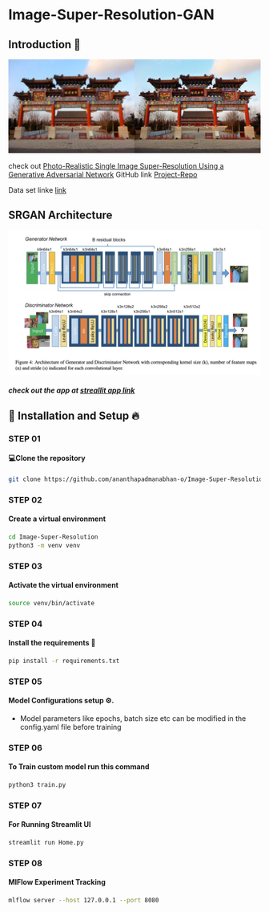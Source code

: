 # Image-Super-Resolution-GAN


## Introduction 🚨





![Alt text](assets/srgan_cover.png)


check out [Photo-Realistic Single Image Super-Resolution Using a Generative Adversarial Network](https://arxiv.org/abs/1609.04802v5)
GitHub link [Project-Repo](https://github.com/ananthapadmanabhan-o/Image-Super-Resolution)

Data set linke [link](https://data.vision.ee.ethz.ch/cvl/DIV2K/)

## SRGAN Architecture

![Alt text](assets/srgan_block.png)

##### check out the app at [streallit app link](https://image-denoising-autoencoder.streamlit.app/)


## 🚀 Installation and Setup 🔥

### STEP 01
#### 💻Clone the repository
```bash 
git clone https://github.com/ananthapadmanabhan-o/Image-Super-Resolution.git
```

### STEP 02
#### Create a virtual environment
```bash 
cd Image-Super-Resolution
python3 -m venv venv
```


### STEP 03
#### Activate the virtual environment

```bash
source venv/bin/activate
```


### STEP 04
#### Install the requirements 🔧
```bash 
pip install -r requirements.txt
```


### STEP 05
#### Model Configurations setup ⚙️. 
- Model parameters like epochs, batch size etc can be modified in the config.yaml file before training

### STEP 06
#### To Train custom model run this command
```bash
python3 train.py
```

### STEP 07
#### For Running Streamlit UI
```bash 
streamlit run Home.py
```

### STEP 08
#### MlFlow Experiment Tracking
```bash
mlflow server --host 127.0.0.1 --port 8080
```
